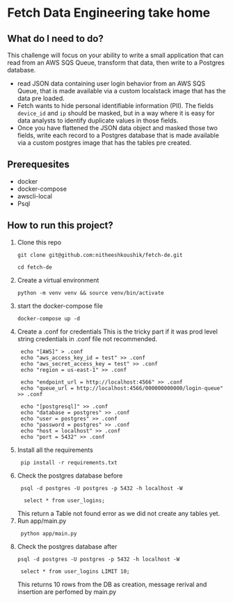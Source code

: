 # Fetch Data Engineering take home


## What do I need to do?
This challenge will focus on your ability to write a small application that can read from an AWS SQS Queue, transform that data, then write to a Postgres database.
- read JSON data containing user login behavior from an AWS SQS Queue, that is made
available via a custom localstack image that has the data pre loaded.
- Fetch wants to hide personal identifiable information (PII). The fields `device_id` and `ip`
should be masked, but in a way where it is easy for data analysts to identify duplicate
values in those fields.
- Once you have flattened the JSON data object and masked those two fields, write each
record to a Postgres database that is made available via a custom postgres image that has the tables pre created.


## Prerequesites 
- docker 
- docker-compose
- awscli-local
- Psql


## How to run this project?

1. Clone this repo
    ```console
    git clone git@github.com:nitheeshkoushik/fetch-de.git
    ```
    ```console
    cd fetch-de
    ```
2. Create a virtual environment
    ```console
    python -m venv venv && source venv/bin/activate
    ```
2. start the docker-compose file
    ```console
    docker-compose up -d
    ```
3. Create a .conf for credentials
   This is the tricky part if it was prod level string credentials in .conf file not recommended.
   ```console
    echo "[AWS]" > .conf
    echo "aws_access_key_id = test" >> .conf
    echo "aws_secret_access_key = test" >> .conf
    echo "region = us-east-1" >> .conf
    
    echo "endpoint_url = http://localhost:4566" >> .conf
    echo "queue_url = http://localhost:4566/000000000000/login-queue" >> .conf
    
    echo "[postgresql]" >> .conf
    echo "database = postgres" >> .conf
    echo "user = postgres" >> .conf
    echo "password = postgres" >> .conf
    echo "host = localhost" >> .conf
    echo "port = 5432" >> .conf
    ```
4. Install all the requirements
   ```console
    pip install -r requirements.txt
    ```
5. Check the postgres database before
   ```console
    psql -d postgres -U postgres -p 5432 -h localhost -W
    ```
   ```console
     select * from user_logins;
    ```
   This return a Table not found error as we did not create any tables yet.
6. Run app/main.py
   ```console
    python app/main.py
    ```
7. Check the postgres database after
    ```console
    psql -d postgres -U postgres -p 5432 -h localhost -W
    ```
   ```console
    select * from user_logins LIMIT 10;
    ```
   This returns 10 rows from the DB as creation, message rerival and insertion are perfomed by main.py 


